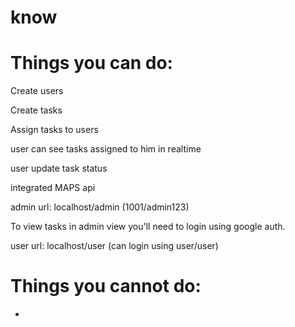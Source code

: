 # know

# Things you can do:
  Create users

  Create tasks

  Assign tasks to users

  user can see tasks assigned to him in realtime

  user update task status

  integrated MAPS api
  
  admin url: localhost/admin (1001/admin123)

  To view tasks in admin view you'll need to login using google auth.
  
  user url: localhost/user (can login using user/user)

# Things you cannot do:
  -
